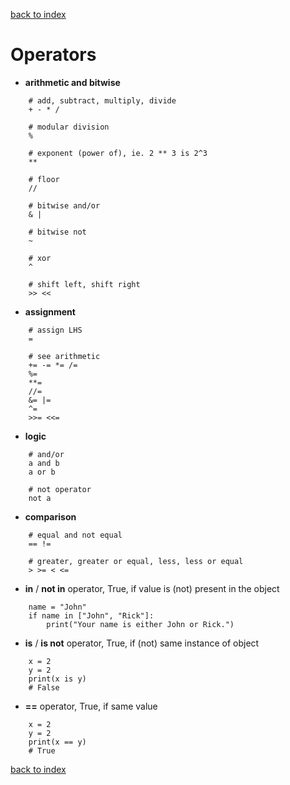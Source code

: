 [back to index](README.md)

# Operators

* **arithmetic and bitwise**
```
    # add, subtract, multiply, divide
    + - * /

    # modular division
    %

    # exponent (power of), ie. 2 ** 3 is 2^3
    **

    # floor
    //

    # bitwise and/or
    & |

    # bitwise not
    ~

    # xor
    ^

    # shift left, shift right
    >> <<
```
* **assignment**
```
    # assign LHS
    =

    # see arithmetic
    += -= *= /=
    %=
    **=
    //=
    &= |=
    ^=
    >>= <<=  
```

* **logic**
```
    # and/or
    a and b
    a or b

    # not operator
    not a
```
* **comparison**
```
    # equal and not equal
    == !=

    # greater, greater or equal, less, less or equal
    > >= < <=
```
* **in** / **not in** operator, True, if value is (not) present in the object
```
    name = "John"
    if name in ["John", "Rick"]:
        print("Your name is either John or Rick.")
```
* **is** / **is not** operator, True, if (not) same instance of object  
```
    x = 2
    y = 2
    print(x is y)
    # False
```
* **==** operator, True, if same value
```
    x = 2
    y = 2
    print(x == y)
    # True
```

[back to index](README.md)
